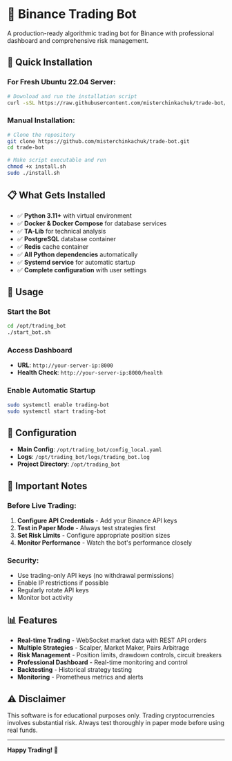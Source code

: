 # 🤖 Binance Trading Bot

A production-ready algorithmic trading bot for Binance with professional dashboard and comprehensive risk management.

## 🚀 Quick Installation

### For Fresh Ubuntu 22.04 Server:

```bash
# Download and run the installation script
curl -sSL https://raw.githubusercontent.com/misterchinkachuk/trade-bot/main/install.sh | bash
```

### Manual Installation:

```bash
# Clone the repository
git clone https://github.com/misterchinkachuk/trade-bot.git
cd trade-bot

# Make script executable and run
chmod +x install.sh
sudo ./install.sh
```

## 📋 What Gets Installed

- ✅ **Python 3.11+** with virtual environment
- ✅ **Docker & Docker Compose** for database services
- ✅ **TA-Lib** for technical analysis
- ✅ **PostgreSQL** database container
- ✅ **Redis** cache container
- ✅ **All Python dependencies** automatically
- ✅ **Systemd service** for automatic startup
- ✅ **Complete configuration** with user settings

## 🎯 Usage

### Start the Bot
```bash
cd /opt/trading_bot
./start_bot.sh
```

### Access Dashboard
- **URL**: `http://your-server-ip:8000`
- **Health Check**: `http://your-server-ip:8000/health`

### Enable Automatic Startup
```bash
sudo systemctl enable trading-bot
sudo systemctl start trading-bot
```

## 🔧 Configuration

- **Main Config**: `/opt/trading_bot/config_local.yaml`
- **Logs**: `/opt/trading_bot/logs/trading_bot.log`
- **Project Directory**: `/opt/trading_bot`

## 🚨 Important Notes

### Before Live Trading:
1. **Configure API Credentials** - Add your Binance API keys
2. **Test in Paper Mode** - Always test strategies first
3. **Set Risk Limits** - Configure appropriate position sizes
4. **Monitor Performance** - Watch the bot's performance closely

### Security:
- Use trading-only API keys (no withdrawal permissions)
- Enable IP restrictions if possible
- Regularly rotate API keys
- Monitor bot activity

## 📊 Features

- **Real-time Trading** - WebSocket market data with REST API orders
- **Multiple Strategies** - Scalper, Market Maker, Pairs Arbitrage
- **Risk Management** - Position limits, drawdown controls, circuit breakers
- **Professional Dashboard** - Real-time monitoring and control
- **Backtesting** - Historical strategy testing
- **Monitoring** - Prometheus metrics and alerts

## ⚠️ Disclaimer

This software is for educational purposes only. Trading cryptocurrencies involves substantial risk. Always test thoroughly in paper mode before using real funds.

---

**Happy Trading! 🚀**